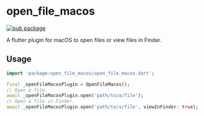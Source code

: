 # open_file_macos

[![pub package](https://img.shields.io/pub/v/open_file_macos.svg)](https://pub.dev/packages/open_file_macos)

A flutter plugin for macOS to open files or view files in Finder.

## Usage

```dart
import 'package:open_file_macos/open_file_macos.dart';

final _openFileMacosPlugin = OpenFileMacos();
// Open a file.
await _openFileMacosPlugin.open('path/to/a/file');
// Open a file in Finder.
await _openFileMacosPlugin.open('path/to/a/file', viewInFinder: true);
```
